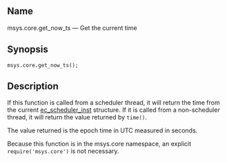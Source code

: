 <a name="lua.ref.msys.core.get_now_ts"></a>
## Name

msys.core.get_now_ts — Get the current time

<a name="idp15707440"></a>
## Synopsis

`msys.core.get_now_ts();`

<a name="idp15709232"></a>
## Description

If this function is called from a scheduler thread, it will return the time from the current [ec_scheduler_inst](https://support.messagesystems.com/docs/web-c-api/structs.ec_scheduler_inst) structure. If it is called from a non-scheduler thread, it will return the value returned by `time()`.

The value returned is the epoch time in UTC measured in seconds.

Because this function is in the msys.core namespace, an explicit `require('msys.core')` is not necessary.
